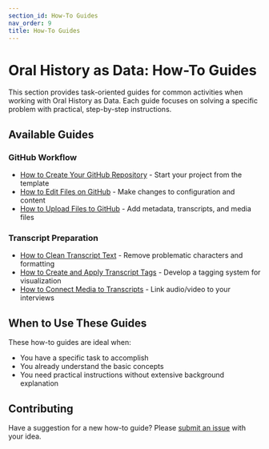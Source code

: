 ```yaml
---
section_id: How-To Guides
nav_order: 9
title: How-To Guides
---
```


# Oral History as Data: How-To Guides

This section provides task-oriented guides for common activities when working with Oral History as Data. Each guide focuses on solving a specific problem with practical, step-by-step instructions.

## Available Guides

### GitHub Workflow

- [How to Create Your GitHub Repository](create-github-repository) - Start your project from the template
- [How to Edit Files on GitHub](edit-github-files) - Make changes to configuration and content
- [How to Upload Files to GitHub](upload-files-to-github) - Add metadata, transcripts, and media files

### Transcript Preparation

- [How to Clean Transcript Text](clean-transcript-text) - Remove problematic characters and formatting
- [How to Create and Apply Transcript Tags](create-transcript-tags) - Develop a tagging system for visualization
- [How to Connect Media to Transcripts](connect-media-to-transcripts) - Link audio/video to your interviews

## When to Use These Guides

These how-to guides are ideal when:

- You have a specific task to accomplish
- You already understand the basic concepts
- You need practical instructions without extensive background explanation


## Contributing

Have a suggestion for a new how-to guide? Please [submit an issue](https://github.com/oralhistoryasdata/template/issues) with your idea.